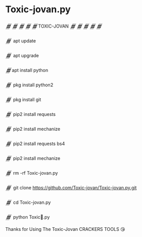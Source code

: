 # Toxic-jovan.py

𒁂𒁂𒁂𒁂𒁂TOXIC-JOVAN 𒁂𒁂𒁂𒁂𒁂

𒁂 apt update

𒁂 apt upgrade

𒁂apt install python

𒁂 pkg install python2

𒁂 pkg install git 

𒁂 pip2 install requests

𒁂 pip2 install mechanize

𒁂 pip2 install requests bs4

𒁂 pip2 install mechanize 

𒁂 rm -rf Toxic-jovan.py

𒁂 git clone https://github.com/Toxic-jovan/Toxic-jovan.py.git

𒁂 cd Toxic-jovan.py

 

𒁂 python Toxic🌿.py





Thanks for Using The Toxic-Jovan CRACKERS TOOLS 😘

